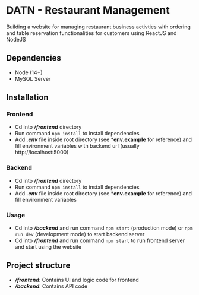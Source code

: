 # DATN - Restaurant Management
Building a website for managing restaurant business activties with ordering and table reservation functionalities for customers using ReactJS and NodeJS
## Dependencies
- Node (14+)
- MySQL Server
## Installation
### Frontend
- Cd into ***/frontend*** directory
- Run command ```npm install``` to install dependencies
- Add ***.env*** file inside root directory (see ***env.example** for reference) and fill environment variables with backend url (usually http://localhost:5000)
### Backend
- Cd into ***/frontend*** directory
- Run command ```npm install``` to install dependencies
- Add ***.env*** file inside root directory (see ***env.example** for reference) and fill environment variables
### Usage
- Cd into ***/backend*** and run command ```npm start``` (production mode) or ```npm run dev``` (development mode) to start backend server
- Cd into ***/frontend*** and run command ```npm start``` to run frontend server and start using the website 
## Project structure
- ***/frontend***: Contaíns UI and logic code for frontend
- ***/backend***: Contains API code

